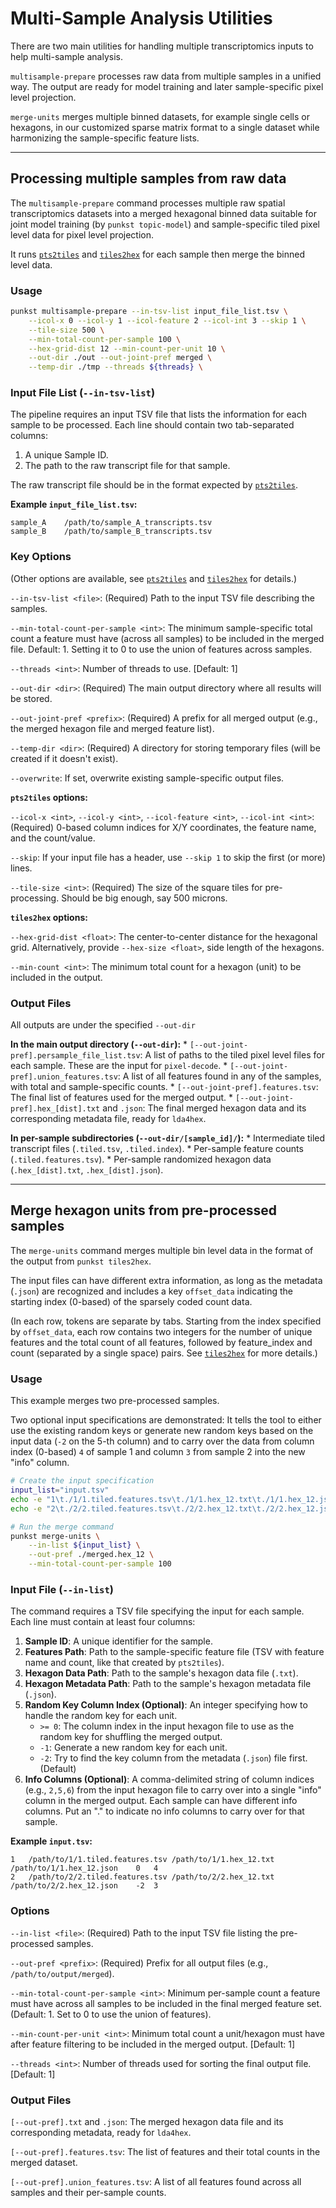 # Multi-Sample Analysis Utilities

There are two main utilities for handling multiple transcriptomics inputs to help multi-sample analysis.

`multisample-prepare` processes raw data from multiple samples in a unified way. The output are ready for model training and later sample-specific pixel level projection.

`merge-units` merges multiple binned datasets, for example single cells or hexagons, in our customized sparse matrix format to a single dataset while harmonizing the sample-specific feature lists.

---

## Processing multiple samples from raw data

The `multisample-prepare` command processes multiple raw spatial transcriptomics datasets into a merged hexagonal binned data suitable for joint model training (by `punkst topic-model`) and sample-specific tiled pixel level data for pixel level projection.

It runs [`pts2tiles`](./modules/pts2tiles.md) and [`tiles2hex`](./modules/tiles2hex.md) for each sample then merge the binned level data.

### Usage

```bash
punkst multisample-prepare --in-tsv-list input_file_list.tsv \
    --icol-x 0 --icol-y 1 --icol-feature 2 --icol-int 3 --skip 1 \
    --tile-size 500 \
    --min-total-count-per-sample 100 \
    --hex-grid-dist 12 --min-count-per-unit 10 \
    --out-dir ./out --out-joint-pref merged \
    --temp-dir ./tmp --threads ${threads} \
```

### Input File List (`--in-tsv-list`)

The pipeline requires an input TSV file that lists the information for each sample to be processed.
Each line should contain two tab-separated columns:
1.  A unique Sample ID.
2.  The path to the raw transcript file for that sample.

The raw transcript file should be in the format expected by [`pts2tiles`](./modules/pts2tiles.md).

**Example `input_file_list.tsv`:**
```tsv
sample_A	/path/to/sample_A_transcripts.tsv
sample_B	/path/to/sample_B_transcripts.tsv
```


### Key Options

(Other options are available, see [`pts2tiles`](./modules/pts2tiles.md) and [`tiles2hex`](./modules/tiles2hex.md) for details.)

`--in-tsv-list <file>`: (Required) Path to the input TSV file describing the samples.

`--min-total-count-per-sample <int>`: The minimum sample-specific total count a feature must have (across all samples) to be included in the merged file. Default: 1. Setting it to 0 to use the union of features across samples.

`--threads <int>`: Number of threads to use. \[Default: 1]

`--out-dir <dir>`: (Required) The main output directory where all results will be stored.

`--out-joint-pref <prefix>`: (Required) A prefix for all merged output (e.g., the merged hexagon file and merged feature list).

`--temp-dir <dir>`: (Required) A directory for storing temporary files (will be created if it doesn't exist).

`--overwrite`: If set, overwrite existing sample-specific output files.

**`pts2tiles` options:**

`--icol-x <int>`, `--icol-y <int>`, `--icol-feature <int>`, `--icol-int <int>`: (Required) 0-based column indices for X/Y coordinates, the feature name, and the count/value.

`--skip`: If your input file has a header, use `--skip 1` to skip the first (or more) lines.

`--tile-size <int>`: (Required) The size of the square tiles for pre-processing. Should be big enough, say 500 microns.

**`tiles2hex` options:**

`--hex-grid-dist <float>`: The center-to-center distance for the hexagonal grid. Alternatively, provide `--hex-size <float>`, side length of the hexagons.

`--min-count <int>`: The minimum total count for a hexagon (unit) to be included in the output.

### Output Files

All outputs are under the specified `--out-dir`

**In the main output directory (`--out-dir`):**
    * `[--out-joint-pref].persample_file_list.tsv`: A list of paths to the tiled pixel level files for each sample. These are the input for `pixel-decode`.
    * `[--out-joint-pref].union_features.tsv`: A list of all features found in any of the samples, with total and sample-specific counts.
    * `[--out-joint-pref].features.tsv`: The final list of features used for the merged output.
    * `[--out-joint-pref].hex_[dist].txt` and `.json`: The final merged hexagon data and its corresponding metadata file, ready for `lda4hex`.

**In per-sample subdirectories (`--out-dir/[sample_id]/`):**
    * Intermediate tiled transcript files (`.tiled.tsv`, `.tiled.index`).
    * Per-sample feature counts (`.tiled.features.tsv`).
    * Per-sample randomized hexagon data (`.hex_[dist].txt`, `.hex_[dist].json`).

---

## Merge hexagon units from pre-processed samples

The `merge-units` command merges multiple bin level data in the format of the output from `punkst tiles2hex`.

The input files can have different extra information, as long as the metadata (`.json`) are recognized and includes a key `offset_data` indicating the starting index (0-based) of the sparsely coded count data.

(In each row, tokens are separate by tabs. Starting from the index specified by `offset_data`, each row contains two integers for the number of unique features and the total count of all features, followed by feature_index and count (separated by a single space) pairs. See [`tiles2hex`](./modules/tiles2hex.md) for more details.)


### Usage

This example merges two pre-processed samples.

Two optional input specifications are demonstrated:
It tells the tool to either use the existing random keys or generate new random keys based on the input data (`-2` on the 5-th column) and to carry over the data from column index (0-based) `4` of sample 1 and column `3` from sample 2 into the new "info" column.

```bash
# Create the input specification
input_list="input.tsv"
echo -e "1\t./1/1.tiled.features.tsv\t./1/1.hex_12.txt\t./1/1.hex_12.json\t-2\t4" > ${input_list}
echo -e "2\t./2/2.tiled.features.tsv\t./2/2.hex_12.txt\t./2/2.hex_12.json\t-2\t3" >> ${input_list}

# Run the merge command
punkst merge-units \
    --in-list ${input_list} \
    --out-pref ./merged.hex_12 \
    --min-total-count-per-sample 100
```

### Input File (`--in-list`)

The command requires a TSV file specifying the input for each sample. Each line must contain at least four columns:

1.  **Sample ID**: A unique identifier for the sample.
2.  **Features Path**: Path to the sample-specific feature file (TSV with feature name and count, like that created by `pts2tiles`).
3.  **Hexagon Data Path**: Path to the sample's hexagon data file (`.txt`).
4.  **Hexagon Metadata Path**: Path to the sample's hexagon metadata file (`.json`).
5.  **Random Key Column Index (Optional)**: An integer specifying how to handle the random key for each unit.
    * `>= 0`: The column index in the input hexagon file to use as the random key for shuffling the merged output.
    * `-1`: Generate a new random key for each unit.
    * `-2`: Try to find the key column from the metadata (`.json`) file first. (Default)
6.  **Info Columns (Optional)**: A comma-delimited string of column indices (e.g., `2,5,6`) from the input hexagon file to carry over into a single "info" column in the merged output. Each sample can have different info columns. Put an "." to indicate no info columns to carry over for that sample.

**Example `input.tsv`:**
```tsv
1	/path/to/1/1.tiled.features.tsv	/path/to/1/1.hex_12.txt	/path/to/1/1.hex_12.json	0	4
2	/path/to/2/2.tiled.features.tsv	/path/to/2/2.hex_12.txt	/path/to/2/2.hex_12.json	-2	3
```

### Options

`--in-list <file>`: (Required) Path to the input TSV file listing the pre-processed samples.

`--out-pref <prefix>`: (Required) Prefix for all output files (e.g., `/path/to/output/merged`).

`--min-total-count-per-sample <int>`: Minimum per-sample count a feature must have across all samples to be included in the final merged feature set. (Default: 1. Set to 0 to use the union of features).

`--min-count-per-unit <int>`: Minimum total count a unit/hexagon must have after feature filtering to be included in the merged output. \[Default: 1]

`--threads <int>`: Number of threads used for sorting the final output file. \[Default: 1]

### Output Files

`[--out-pref].txt` and `.json`: The merged hexagon data file and its corresponding metadata, ready for `lda4hex`.

`[--out-pref].features.tsv`: The list of features and their total counts in the merged dataset.

`[--out-pref].union_features.tsv`: A list of all features found across all samples and their per-sample counts.
